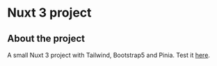 # Nuxt 3 project


## About the project
A small Nuxt 3 project with Tailwind, Bootstrap5 and Pinia. Test it [here](https://nuxt-meals-project.netlify.app/).
